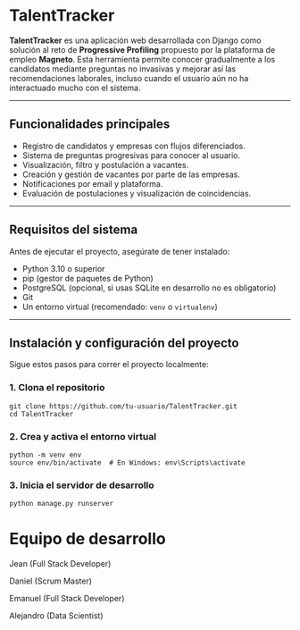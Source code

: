 # TalentTracker 

**TalentTracker** es una aplicación web desarrollada con Django como solución al reto de **Progressive Profiling** propuesto por la plataforma de empleo **Magneto**. Esta herramienta permite conocer gradualmente a los candidatos mediante preguntas no invasivas y mejorar así las recomendaciones laborales, incluso cuando el usuario aún no ha interactuado mucho con el sistema.

---

##  Funcionalidades principales

- Registro de candidatos y empresas con flujos diferenciados.
- Sistema de preguntas progresivas para conocer al usuario.
- Visualización, filtro y postulación a vacantes.
- Creación y gestión de vacantes por parte de las empresas.
- Notificaciones por email y plataforma.
- Evaluación de postulaciones y visualización de coincidencias.

---

## Requisitos del sistema

Antes de ejecutar el proyecto, asegúrate de tener instalado:

- Python 3.10 o superior
- pip (gestor de paquetes de Python)
- PostgreSQL (opcional, si usas SQLite en desarrollo no es obligatorio)
- Git
- Un entorno virtual (recomendado: `venv` o `virtualenv`)

---

## Instalación y configuración del proyecto

Sigue estos pasos para correr el proyecto localmente:

### 1. Clona el repositorio

```
git clone https://github.com/tu-usuario/TalentTracker.git
cd TalentTracker
```
### 2. Crea y activa el entorno virtual

```
python -m venv env
source env/bin/activate  # En Windows: env\Scripts\activate
```

### 3.  Inicia el servidor de desarrollo

```
python manage.py runserver
```

# Equipo de desarrollo

Jean (Full Stack Developer)

Daniel (Scrum Master)

Emanuel (Full Stack Developer)

Alejandro (Data Scientist)
